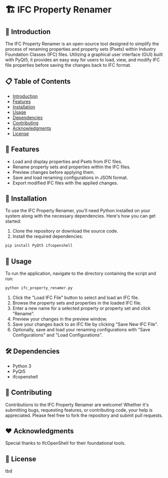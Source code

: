 # 🏗 IFC Property Renamer

## 📖 Introduction
The IFC Property Renamer is an open-source tool designed to simplify the process of renaming properties and property sets (Psets) within Industry Foundation Classes (IFC) files. Utilizing a graphical user interface (GUI) built with PyQt5, it provides an easy way for users to load, view, and modify IFC file properties before saving the changes back to IFC format.

## 📋 Table of Contents
- [Introduction](#-introduction)
- [Features](#-features)
- [Installation](#-installation)
- [Usage](#-usage)
- [Dependencies](#-dependencies)
- [Contributing](#-contributing)
- [Acknowledgments](#-acknowledgments)
- [License](#-license)

## 🌟 Features
- Load and display properties and Psets from IFC files.
- Rename property sets and properties within the IFC files.
- Preview changes before applying them.
- Save and load renaming configurations in JSON format.
- Export modified IFC files with the applied changes.

## 💾 Installation

To use the IFC Property Renamer, you'll need Python installed on your system along with the necessary dependencies. Here's how you can get started:

1. Clone the repository or download the source code.
2. Install the required dependencies:

```bash
pip install PyQt5 ifcopenshell
```

## 🚀 Usage

To run the application, navigate to the directory containing the script and run:

```bash
python ifc_property_renamer.py
```

1. Click the "Load IFC File" button to select and load an IFC file.
2. Browse the property sets and properties in the loaded IFC file.
3. Enter a new name for a selected property or property set and click "Rename".
4. Preview your changes in the preview window.
5. Save your changes back to an IFC file by clicking "Save New IFC File".
6. Optionally, save and load your renaming configurations with "Save Configurations" and "Load Configurations".


## 🛠 Dependencies
- Python 3
- PyQt5
- ifcopenshell

## 🤝 Contributing

Contributions to the IFC Property Renamer are welcome! Whether it's submitting bugs, requesting features, or contributing code, your help is appreciated. Please feel free to fork the repository and submit pull requests.

## ❤️ Acknowledgments
Special thanks to IfcOpenShell for their foundational tools.

## 📄 License

tbd